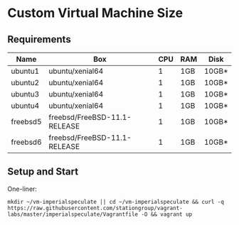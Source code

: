 # Custom Virtual Machine Size

## Requirements

Name     | Box                          | CPU | RAM | Disk   |
---------|------------------------------|-----|-----|--------|
ubuntu1  | ubuntu/xenial64              | 1   | 1GB | 10GB*  |
ubuntu2  | ubuntu/xenial64              | 1   | 1GB | 10GB*  |
ubuntu3  | ubuntu/xenial64              | 1   | 1GB | 10GB*  |
ubuntu4  | ubuntu/xenial64              | 1   | 1GB | 10GB*  |
freebsd5 | freebsd/FreeBSD-11.1-RELEASE | 1   | 1GB | 10GB*  |
freebsd6 | freebsd/FreeBSD-11.1-RELEASE | 1   | 1GB | 10GB*  |

## Setup and Start

One-liner:

```
mkdir ~/vm-imperialspeculate || cd ~/vm-imperialspeculate && curl -q https://raw.githubusercontent.com/stationgroup/vagrant-labs/master/imperialspeculate/Vagrantfile -O && vagrant up
```
